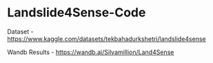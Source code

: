 # Landslide4Sense-Code

Dataset - https://www.kaggle.com/datasets/tekbahadurkshetri/landslide4sense


Wandb Results - https://wandb.ai/Silvamillion/Land4Sense
